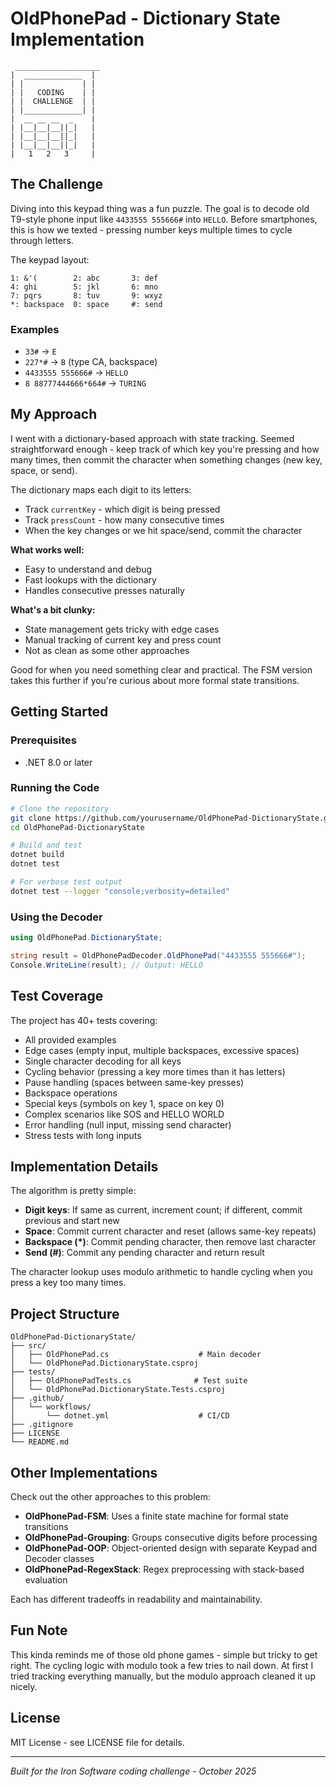 # OldPhonePad - Dictionary State Implementation

```
 ___________________
|  _____________  |
| |             | |
| |   CODING    | |
| |  CHALLENGE  | |
| |_____________| |
|  __ __ __  _    |
| |__|__|__||_|   |
| |__|__|__||_|   |
| |__|__|__||_|   |
|   1   2   3     |
```

## The Challenge

Diving into this keypad thing was a fun puzzle. The goal is to decode old T9-style phone input like `4433555 555666#` into `HELLO`. Before smartphones, this is how we texted - pressing number keys multiple times to cycle through letters.

The keypad layout:

```
1: &'(        2: abc       3: def
4: ghi        5: jkl       6: mno
7: pqrs       8: tuv       9: wxyz
*: backspace  0: space     #: send
```

### Examples

- `33#` → `E`
- `227*#` → `B` (type CA, backspace)
- `4433555 555666#` → `HELLO`
- `8 88777444666*664#` → `TURING`

## My Approach

I went with a dictionary-based approach with state tracking. Seemed straightforward enough - keep track of which key you're pressing and how many times, then commit the character when something changes (new key, space, or send).

The dictionary maps each digit to its letters:
- Track `currentKey` - which digit is being pressed
- Track `pressCount` - how many consecutive times
- When the key changes or we hit space/send, commit the character

**What works well:**
- Easy to understand and debug
- Fast lookups with the dictionary
- Handles consecutive presses naturally

**What's a bit clunky:**
- State management gets tricky with edge cases
- Manual tracking of current key and press count
- Not as clean as some other approaches

Good for when you need something clear and practical. The FSM version takes this further if you're curious about more formal state transitions.

## Getting Started

### Prerequisites

- .NET 8.0 or later

### Running the Code

```bash
# Clone the repository
git clone https://github.com/yourusername/OldPhonePad-DictionaryState.git
cd OldPhonePad-DictionaryState

# Build and test
dotnet build
dotnet test

# For verbose test output
dotnet test --logger "console;verbosity=detailed"
```

### Using the Decoder

```csharp
using OldPhonePad.DictionaryState;

string result = OldPhonePadDecoder.OldPhonePad("4433555 555666#");
Console.WriteLine(result); // Output: HELLO
```

## Test Coverage

The project has 40+ tests covering:
- All provided examples
- Edge cases (empty input, multiple backspaces, excessive spaces)
- Single character decoding for all keys
- Cycling behavior (pressing a key more times than it has letters)
- Pause handling (spaces between same-key presses)
- Backspace operations
- Special keys (symbols on key 1, space on key 0)
- Complex scenarios like SOS and HELLO WORLD
- Error handling (null input, missing send character)
- Stress tests with long inputs

## Implementation Details

The algorithm is pretty simple:
- **Digit keys**: If same as current, increment count; if different, commit previous and start new
- **Space**: Commit current character and reset (allows same-key repeats)
- **Backspace (*)**: Commit pending character, then remove last character
- **Send (#)**: Commit any pending character and return result

The character lookup uses modulo arithmetic to handle cycling when you press a key too many times.

## Project Structure

```
OldPhonePad-DictionaryState/
├── src/
│   ├── OldPhonePad.cs                    # Main decoder
│   └── OldPhonePad.DictionaryState.csproj
├── tests/
│   ├── OldPhonePadTests.cs              # Test suite
│   └── OldPhonePad.DictionaryState.Tests.csproj
├── .github/
│   └── workflows/
│       └── dotnet.yml                    # CI/CD
├── .gitignore
├── LICENSE
└── README.md
```

## Other Implementations

Check out the other approaches to this problem:
- **OldPhonePad-FSM**: Uses a finite state machine for formal state transitions
- **OldPhonePad-Grouping**: Groups consecutive digits before processing
- **OldPhonePad-OOP**: Object-oriented design with separate Keypad and Decoder classes
- **OldPhonePad-RegexStack**: Regex preprocessing with stack-based evaluation

Each has different tradeoffs in readability and maintainability.

## Fun Note

This kinda reminds me of those old phone games - simple but tricky to get right. The cycling logic with modulo took a few tries to nail down. At first I tried tracking everything manually, but the modulo approach cleaned it up nicely.

## License

MIT License - see LICENSE file for details.

---

*Built for the Iron Software coding challenge - October 2025*
